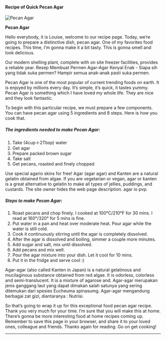             

#### Recipe of Quick Pecan Agar

![Pecan Agar](https://img-global.cpcdn.com/recipes/02155ec6179bf77f/751x532cq70/pecan-agar-recipe-main-photo.jpg)

**Pecan Agar**

Hello everybody, it is Louise, welcome to our recipe page. Today, we’re going to prepare a distinctive dish, pecan agar. One of my favorites food recipes. This time, I’m gonna make it a bit tasty. This is gonna smell and look delicious.

Our modern shelling plant, complete with on site freezer facilities, provides a reliable year. Resep Membuat Permen Agar-Agar Kenyal Enak - Siapa sih yang tidak suka permen? Hampir semua anak-anak pasti suka permen.

Pecan Agar is one of the most popular of current trending foods on earth. It is enjoyed by millions every day. It’s simple, it’s quick, it tastes yummy. Pecan Agar is something which I have loved my whole life. They are nice and they look fantastic.

To begin with this particular recipe, we must prepare a few components. You can have pecan agar using 5 ingredients and 8 steps. Here is how you cook that.

##### The ingredients needed to make Pecan Agar:

1.  Take (4cup＋2Tbsp) water
2.  Get agar
3.  Prepare packed brown sugar
4.  Take salt
5.  Get pecans, roasted and finely chopped

Use special agario skins for free! Agar (agar agar) and Kanten are a natural gelatin obtained from algae. If you are vegetarian or vegan, agar or kanten is a great alternative to gelatin to make all types of jellies, puddings, and custards. The site owner hides the web page description. agar io pvp.

##### Steps to make Pecan Agar:

1.  Roast pecans and chop finely. I cooked at 100°C/210°F for 30 mins. I read at 160°/320° for 5 mins is fine.
2.  Put water in a pan and heat over moderate heat. Pour agar while the water is still cold.
3.  Cook it continuously stirring until the agar is completely dissolved.
4.  After the agar is dissolved and boiling, simmer a couple more minutes.
5.  Add sugar and salt, mix until dissolved.
6.  Add pecans and mix well.
7.  Pour the agar mixture into your dish. Let it cool for 10 mins.
8.  Put it in the fridge and serve cool :)

Agar-agar (also called Kanten in Japan) is a natural gelatinous and mucilaginous substance obtained from red algae. It is odorless, colorless and semi-translucent. It is a mixture of agarose and. Agar-agar merupakan jenis ganggang laut yang dapat dimakan salah satunya yang sering ditemukan dari spesies Eucheuma spinasumg. Agar-agar mengandung berbagai zat gizi, diantaranya : Nutrisi.

So that’s going to wrap it up for this exceptional food pecan agar recipe. Thank you very much for your time. I’m sure that you will make this at home. There’s gonna be more interesting food at home recipes coming up. Remember to save this page in your browser, and share it to your loved ones, colleague and friends. Thanks again for reading. Go on get cooking!

* * *